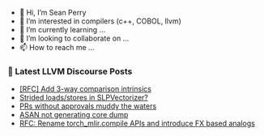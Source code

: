 - 👋 Hi, I’m Sean Perry
- 👀 I’m interested in compilers (c++, COBOL, llvm)
- 🌱 I’m currently learning ...
- 💞️ I’m looking to collaborate on ...
- 📫 How to reach me ...

<!---
s66perry/s66perry is a ✨ special ✨ repository because its `README.md` (this file) appears on your GitHub profile.
You can click the Preview link to take a look at your changes.
--->
### 📕 Latest LLVM Discourse Posts

<!-- DISCOURSE-LLVM:START -->
- [[RFC] Add 3-way comparison intrinsics](https://discourse.llvm.org/t/rfc-add-3-way-comparison-intrinsics/76685#post_1)
- [Strided loads/stores in SLPVectorizer?](https://discourse.llvm.org/t/strided-loads-stores-in-slpvectorizer/76504#post_15)
- [PRs without approvals muddy the waters](https://discourse.llvm.org/t/prs-without-approvals-muddy-the-waters/76656?page=2#post_21)
- [ASAN not generating core dump](https://discourse.llvm.org/t/asan-not-generating-core-dump/76645#post_5)
- [RFC: Rename torch_mlir.compile APIs and introduce FX based analogs](https://discourse.llvm.org/t/rfc-rename-torch-mlir-compile-apis-and-introduce-fx-based-analogs/76646#post_5)
<!-- DISCOURSE-LLVM:END -->
